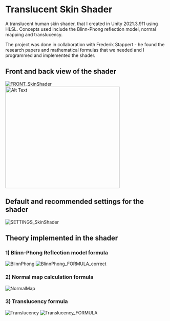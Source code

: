 # Translucent Skin Shader

A translucent human skin shader, that I created in Unity 2021.3.9f1 using HLSL. 
Concepts used include the Blinn-Phong reflection model, normal mapping and translucency.

The project was done in collaboration with Frederik Stappert - he found the research papers and mathematical formulas that we needed and I programmed and implemented the shader.

## Front and back view of the shader

![FRONT_SkinShader](https://github.com/user-attachments/assets/63567bc5-de0e-4f51-9a04-31398b3caad3)
<img src="https://github.com/user-attachments/assets/95f0e35b-fba9-4faf-abef-d1eb668fc7b9" alt="Alt Text" width="357" height="317">

## Default and recommended settings for the shader

![SETTINGS_SkinShader](https://github.com/user-attachments/assets/9b4b561f-216a-4d19-a4fa-23ec33508d9c)

## Theory implemented in the shader

### 1) Blinn-Phong Reflection model formula

![BlinnPhong](https://github.com/user-attachments/assets/ca53b27b-c458-4d96-8fa9-8e8ebcbcc710)
![BlinnPhong_FORMULA_correct](https://github.com/user-attachments/assets/4b45f606-5a02-4b63-9f99-7cd0ba00458d)

### 2) Normal map calculation formula

![NormalMap](https://github.com/user-attachments/assets/4dde2802-1a4f-4159-9d1a-21850f0eda14)

### 3) Translucency formula

![Translucency](https://github.com/user-attachments/assets/113dbdad-a291-440c-ad32-e666cc57019b)
![Translucency_FORMULA](https://github.com/user-attachments/assets/7c4b6ba8-6237-4d28-9094-c729c14df9a9)
